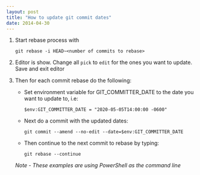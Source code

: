```yaml
---
layout: post
title: "How to update git commit dates"
date: 2014-04-30
---
```

1) Start rebase process with 

    `git rebase -i HEAD~<number of commits to rebase>`

2) Editor is show. Change all `pick` to `edit` for the ones you want to update. Save and exit editor

3) Then for each commit rebase do the following:
    
    * Set environment variable for GIT_COMMITTER_DATE to the date you want to update to, i.e:

        `$env:GIT_COMMITTER_DATE = "2020-05-05T14:00:00 -0600"`
    * Next do a commit with the updated dates:

        `git commit --amend --no-edit --date=$env:GIT_COMMITTER_DATE`

    * Then continue to the next commit to rebase by typing:

        `git rebase --continue`

    *Note - These examples are using PowerShell as the command line*
